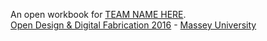An open workbook for [TEAM NAME HERE](http://fablabwgtn.github.io/Team1-MU_OpenDesign2016).  
[Open Design & Digital Fabrication 2016](http://www.massey.ac.nz/massey/learning/programme-course-paper/paper.cfm?paper_code=198320) - [Massey University](http://creative.massey.ac.nz/)


